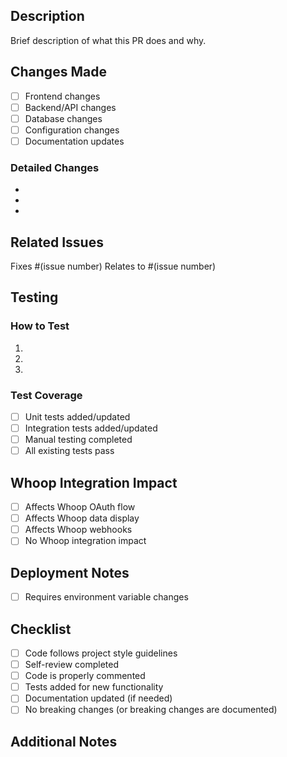 ## Description

Brief description of what this PR does and why.

## Changes Made

- [ ] Frontend changes
- [ ] Backend/API changes
- [ ] Database changes
- [ ] Configuration changes
- [ ] Documentation updates

### Detailed Changes
<!-- List the specific changes made -->
- 
- 
- 

## Related Issues

<!-- Link any related issues -->
Fixes #(issue number)
Relates to #(issue number)

## Testing

### How to Test
<!-- Describe how to test these changes -->
1. 
2. 
3. 

### Test Coverage
- [ ] Unit tests added/updated
- [ ] Integration tests added/updated
- [ ] Manual testing completed
- [ ] All existing tests pass

## Whoop Integration Impact

- [ ] Affects Whoop OAuth flow
- [ ] Affects Whoop data display
- [ ] Affects Whoop webhooks
- [ ] No Whoop integration impact

## Deployment Notes

- [ ] Requires environment variable changes


## Checklist

- [ ] Code follows project style guidelines
- [ ] Self-review completed
- [ ] Code is properly commented
- [ ] Tests added for new functionality
- [ ] Documentation updated (if needed)
- [ ] No breaking changes (or breaking changes are documented)

## Additional Notes
